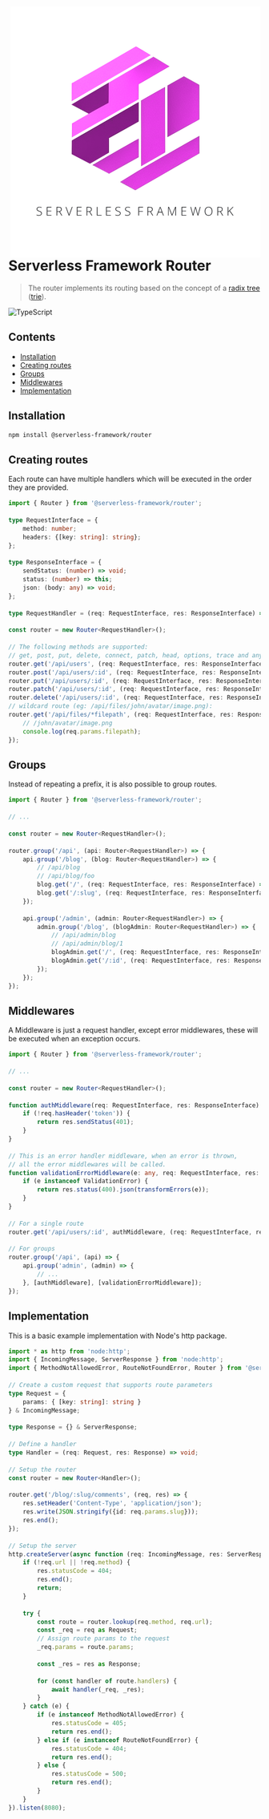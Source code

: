 <img src="../../logo.png" align="right" alt="logo"/>

# Serverless Framework Router

> The router implements its routing based on the concept of
> a [radix tree](https://en.wikipedia.org/wiki/Radix_tree) ([trie](https://en.wikipedia.org/wiki/Trie)).

![TypeScript](https://img.shields.io/badge/typescript-%23007ACC.svg?style=for-the-badge&logo=typescript&logoColor=white)

## Contents

* [Installation](#installation)
* [Creating routes](#creating-routes)
* [Groups](#groups)
* [Middlewares](#middlewares)
* [Implementation](#implementation)

## Installation

```shell
npm install @serverless-framework/router
```

## Creating routes

Each route can have multiple handlers which will be executed in the order they are provided.

```typescript
import { Router } from '@serverless-framework/router';

type RequestInterface = {
    method: number;
    headers: {[key: string]: string};
};

type ResponseInterface = {
    sendStatus: (number) => void;
    status: (number) => this;
    json: (body: any) => void;
};

type RequestHandler = (req: RequestInterface, res: ResponseInterface) => void;

const router = new Router<RequestHandler>();

// The following methods are supported:
// get, post, put, delete, connect, patch, head, options, trace and any
router.get('/api/users', (req: RequestInterface, res: ResponseInterface) => {});
router.post('/api/users/:id', (req: RequestInterface, res: ResponseInterface) => {});
router.put('/api/users/:id', (req: RequestInterface, res: ResponseInterface) => {});
router.patch('/api/users/:id', (req: RequestInterface, res: ResponseInterface) => {});
router.delete('/api/users/:id', (req: RequestInterface, res: ResponseInterface) => {});
// wildcard route (eg: /api/files/john/avatar/image.png):
router.get('/api/files/*filepath', (req: RequestInterface, res: ResponseInterface) => {
    // /john/avatar/image.png
    console.log(req.params.filepath);
});
```

## Groups

Instead of repeating a prefix, it is also possible to group routes.
```typescript
import { Router } from '@serverless-framework/router';

// ...

const router = new Router<RequestHandler>();

router.group('/api', (api: Router<RequestHandler>) => {
    api.group('/blog', (blog: Router<RequestHandler>) => {
        // /api/blog
        // /api/blog/foo
        blog.get('/', (req: RequestInterface, res: ResponseInterface) => {});
        blog.get('/:slug', (req: RequestInterface, res: ResponseInterface) => {});
    });

    api.group('/admin', (admin: Router<RequestHandler>) => {
        admin.group('/blog', (blogAdmin: Router<RequestHandler>) => {
            // /api/admin/blog
            // /api/admin/blog/1
            blogAdmin.get('/', (req: RequestInterface, res: ResponseInterface) => {});
            blogAdmin.get('/:id', (req: RequestInterface, res: ResponseInterface) => {});
        });
    });
});
```

## Middlewares

A Middleware is just a request handler, except error middlewares, these will be executed when an exception occurs.

```typescript
import { Router } from '@serverless-framework/router';

// ...

const router = new Router<RequestHandler>();

function authMiddleware(req: RequestInterface, res: ResponseInterface) {
    if (!req.hasHeader('token')) {
        return res.sendStatus(401);
    }
}

// This is an error handler middleware, when an error is thrown, 
// all the error middlewares will be called.
function validationErrorMiddleware(e: any, req: RequestInterface, res: ResponseInterface) {
    if (e instanceof ValidationError) {
        return res.status(400).json(transformErrors(e));
    }
}

// For a single route
router.get('/api/users/:id', authMiddleware, (req: RequestInterface, res: ResponseInterface) => {});

// For groups
router.group('/api', (api) => {
    api.group('admin', (admin) => {
        // ...
    }, [authMiddleware], [validationErrorMiddleware]);
});
```

## Implementation

This is a basic example implementation with Node's http package.

```typescript
import * as http from 'node:http';
import { IncomingMessage, ServerResponse } from 'node:http';
import { MethodNotAllowedError, RouteNotFoundError, Router } from '@serverless-framework/router';

// Create a custom request that supports route parameters
type Request = {
    params: { [key: string]: string }
} & IncomingMessage;

type Response = {} & ServerResponse;

// Define a handler
type Handler = (req: Request, res: Response) => void;

// Setup the router
const router = new Router<Handler>();

router.get('/blog/:slug/comments', (req, res) => {
    res.setHeader('Content-Type', 'application/json');
    res.write(JSON.stringify({id: req.params.slug}));
    res.end();
});

// Setup the server
http.createServer(async function (req: IncomingMessage, res: ServerResponse) {
    if (!req.url || !req.method) {
        res.statusCode = 404;
        res.end();
        return;
    }

    try {
        const route = router.lookup(req.method, req.url);
        const _req = req as Request;
        // Assign route params to the request
        _req.params = route.params;

        const _res = res as Response;

        for (const handler of route.handlers) {
            await handler(_req, _res);
        }
    } catch (e) {
        if (e instanceof MethodNotAllowedError) {
            res.statusCode = 405;
            return res.end();
        } else if (e instanceof RouteNotFoundError) {
            res.statusCode = 404;
            return res.end();
        } else {
            res.statusCode = 500;
            return res.end();
        }
    }
}).listen(8080);
```
